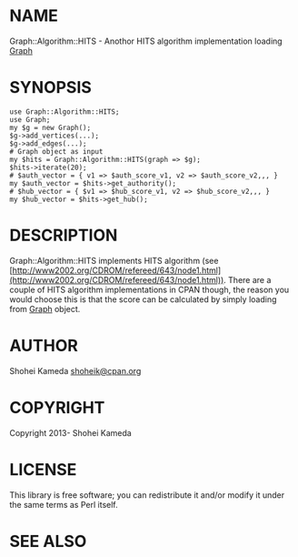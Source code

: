 # NAME

Graph::Algorithm::HITS - Anothor HITS algorithm implementation loading [Graph](http://search.cpan.org/perldoc?Graph)

# SYNOPSIS

    use Graph::Algorithm::HITS;
    use Graph;
    my $g = new Graph();
    $g->add_vertices(...);
    $g->add_edges(...);
    # Graph object as input
    my $hits = Graph::Algorithm::HITS(graph => $g);
    $hits->iterate(20); 
    # $auth_vector = { v1 => $auth_score_v1, v2 => $auth_score_v2,,, }
    my $auth_vector = $hits->get_authority();
    # $hub_vector = { $v1 => $hub_score_v1, v2 => $hub_score_v2,,, }
    my $hub_vector = $hits->get_hub();

# DESCRIPTION

Graph::Algorithm::HITS implements HITS algorithm (see [http://www2002.org/CDROM/refereed/643/node1.html](http://www2002.org/CDROM/refereed/643/node1.html)). There are a couple of HITS algorithm implementations in CPAN though, the reason you would choose this is that the score can be calculated by simply loading from [Graph](http://search.cpan.org/perldoc?Graph) object.

# AUTHOR

Shohei Kameda <shoheik@cpan.org>

# COPYRIGHT

Copyright 2013- Shohei Kameda

# LICENSE

This library is free software; you can redistribute it and/or modify
it under the same terms as Perl itself.

# SEE ALSO
